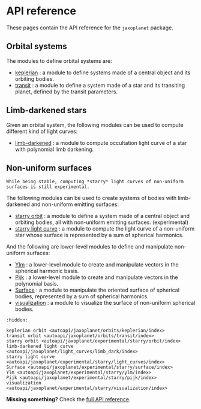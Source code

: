 # API reference

These pages contain the API reference for the `jaxoplanet` package.

## Orbital systems

The modules to define orbital systems are:

- [keplerian](jaxoplanet.orbits.keplerian) : a module to define systems made of a central object and its orbiting bodies.
- [transit](jaxoplanet.orbits.transit) : a module to define a system made of a star and its transiting planet, defined by the transit parameters.

## Limb-darkened stars

Given an orbital system, the following modules can be used to compute different kind of light curves:

- [limb-darkened](jaxoplanet.light_curves.limb_dark) : a module to compute occultation light curve of a star with polynomial limb darkening.


## Non-uniform surfaces


```{warning}
While being stable, computing *starry* light curves of non-uniform surfaces is still experimental.
```

The following modules can be used to create systems of bodies with limb-darkened and non-uniform emitting surfaces:

- [starry orbit](jaxoplanet.experimental.starry.orbit) : a module to define a system made of a central object and orbiting bodies, all with non-uniform emitting surfaces. (experimental)
- [starry light curve](jaxoplanet.experimental.starry.light_curves) : a module to compute the light curve of a non-uniform star whose surface is represented by a sum of spherical harmonics.

And the following are lower-level modules to define and manipulate non-uniform surfaces:

- [Ylm](jaxoplanet.experimental.starry.ylm) : a lower-level module to create and manipulate vectors in the spherical harmonic basis.
- [Pijk](jaxoplanet.experimental.starry.pijk) : a lower-level module to create and manipulate vectors in the polynomial basis.
- [Surface](jaxoplanet.experimental.starry.surface) : a module to manipulate the oriented surface of spherical bodies, represented by a sum of spherical harmonics.
- [visualization](jaxoplanet.experimental.starry.visualization) : a module to visualize the surface of non-uniform spherical bodies.


```{toctree}
:hidden:

keplerian orbit <autoapi/jaxoplanet/orbits/keplerian/index>
transit orbit <autoapi/jaxoplanet/orbits/transit/index>
starry orbit <autoapi/jaxoplanet/experimental/starry/orbit/index>
limb-darkened light curve <autoapi/jaxoplanet/light_curves/limb_dark/index>
starry light curve <autoapi/jaxoplanet/experimental/starry/light_curves/index>
Surface <autoapi/jaxoplanet/experimental/starry/surface/index>
Ylm <autoapi/jaxoplanet/experimental/starry/ylm/index>
Pijk <autoapi/jaxoplanet/experimental/starry/pijk/index>
visualization <autoapi/jaxoplanet/experimental/starry/visualization/index>
```

**Missing something?** Check the [full API reference](autoapi/jaxoplanet/index).
